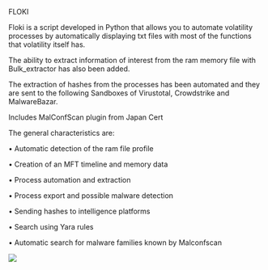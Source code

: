 FLOKI

Floki is a script developed in Python that allows you to automate volatility processes by automatically displaying txt files with most of the functions that volatility itself has.

The ability to extract information of interest from the ram memory file with Bulk_extractor has also been added.

The extraction of hashes from the processes has been automated and they are sent to the following Sandboxes of Virustotal, Crowdstrike and MalwareBazar.

Includes MalConfScan plugin from Japan Cert

The general characteristics are:

•	Automatic detection of the ram file profile

•	Creation of an MFT timeline and memory data

•	Process automation and extraction

•	Process export and possible malware detection

•	Sending hashes to intelligence platforms

•	Search using Yara rules

•	Automatic search for malware families known by Malconfscan


![]([https://raw.github.com/psanchezcordero/floki/blob/main/floki.JPG])
